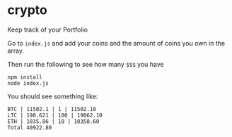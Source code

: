 # crypto

Keep track of your Portfolio

Go to `index.js` and add your coins and the amount of coins you own in the array.

Then run the following to see how many `$$$` you have

```
npm install
node index.js
```

You should see something like:

```
BTC | 11502.1 | 1 | 11502.10
LTC | 190.621 | 100 | 19062.10
ETH | 1035.86 | 10 | 10358.60
Total 40922.80
```